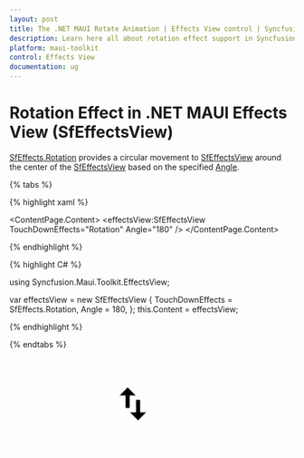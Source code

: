 ```yaml
---
layout: post
title: The .NET MAUI Rotate Animation | Effects View control | Syncfusion<sup>®</sup>
description: Learn here all about rotation effect support in Syncfusion<sup>®</sup> .NET MAUI Effects View (SfEffectsView) control and more.
platform: maui-toolkit
control: Effects View
documentation: ug
---
```


# Rotation Effect in .NET MAUI Effects View (SfEffectsView)

[SfEffects.Rotation](https://help.syncfusion.com/cr/maui-toolkit/Syncfusion.Maui.Toolkit.EffectsView.SfEffects.html#Syncfusion_Maui_Toolkit_EffectsView_SfEffects_Rotation) provides a circular movement to [SfEffectsView](https://help.syncfusion.com/cr/maui-toolkit/Syncfusion.Maui.Toolkit.EffectsView.SfEffectsView.html) around the center of the [SfEffectsView](https://help.syncfusion.com/cr/maui-toolkit/Syncfusion.Maui.Toolkit.EffectsView.SfEffectsView.html) based on the specified [Angle](https://help.syncfusion.com/cr/maui-toolkit/Syncfusion.Maui.Toolkit.EffectsView.SfEffectsView.html#Syncfusion_Maui_Toolkit_EffectsView_SfEffectsView_Angle).

{% tabs %} 

{% highlight xaml %}

<ContentPage 
    xmlns:effectsView="clr-namespace:Syncfusion.Maui.Toolkit.EffectsView;assembly=Syncfusion.Maui.Toolkit">
    <ContentPage.Content> 
	<effectsView:SfEffectsView
        TouchDownEffects="Rotation"
        Angle="180" /> 
	</ContentPage.Content> 
</ContentPage>

{% endhighlight %}

{% highlight C# %}

using Syncfusion.Maui.Toolkit.EffectsView;

var effectsView = new SfEffectsView
{
    TouchDownEffects = SfEffects.Rotation,
    Angle = 180,
};
this.Content = effectsView;  

{% endhighlight %}

{% endtabs %}

![.net maui rotation animation](Effects_images/net_maui_rotation_animation.gif)